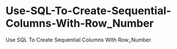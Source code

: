 # Use-SQL-To-Create-Sequential-Columns-With-Row_Number
Use SQL To Create Sequential Columns With Row_Number
